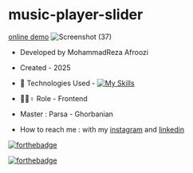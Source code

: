 # music-player-slider



[online demo](https://mohammadrezaafroozi.github.io/music-player-slider/)
![Screenshot (37)](https://github.com/user-attachments/assets/cc4b05d9-3d56-44bc-841f-71e042664f96)



- Developed by MohammadReza Afroozi
- Created - 2025
- 🤖 Technologies Used - [![My Skills](https://skillicons.dev/icons?i=js,html,css)](https://skillicons.dev)

- 🤖🤖♀️ Role - Frontend
- Master : Parsa - Ghorbanian
- How to reach me : with my
[instagram](https://www.instagram.com/afroozi_dev?igsh=MWNvODk2dGwwY29o) and
[linkedin](https://www.linkedin.com/in/mohammad-reza-afroozi)

[![forthebadge](https://forthebadge.com/images/featured/featured-built-with-love.svg)](https://forthebadge.com)

[![forthebadge](https://forthebadge.com/images/badges/made-with-javascript.svg)](https://forthebadge.com)
